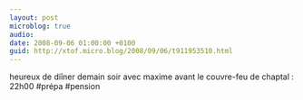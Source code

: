 ```yaml
---
layout: post
microblog: true
audio: 
date: 2008-09-06 01:00:00 +0100
guid: http://xtof.micro.blog/2008/09/06/t911953510.html
---
```

heureux de diîner demain soir avec maxime avant le couvre-feu de chaptal : 22h00 #prépa #pension
